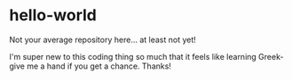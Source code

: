 # hello-world
Not your average repository here... at least not yet!

I'm super new to this coding thing so much that it feels like learning Greek- give me a hand if you get a chance.
Thanks! 
